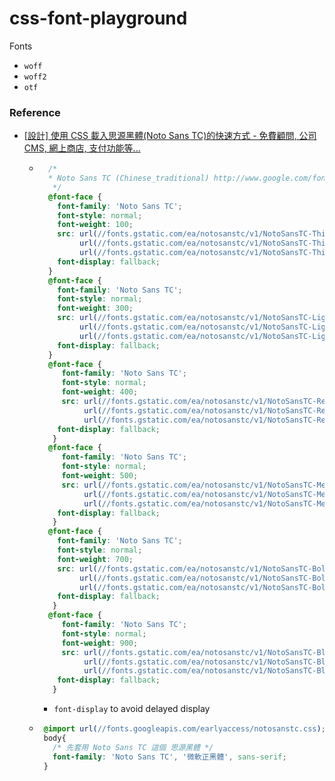 css-font-playground
===================
Fonts
- `woff`
- `woff2`
- `otf`

### Reference
- [[設計] 使用 CSS 載入思源黑體(Noto Sans TC)的快速方式 - 免費顧問, 公司CMS, 網上商店, 支付功能等...](https://www.tan-studio.net/programskill/divcss/%E8%A8%AD%E8%A8%88-%E4%BD%BF%E7%94%A8-css-%E8%BC%89%E5%85%A5%E6%80%9D%E6%BA%90%E9%BB%91%E9%AB%94noto-sans-tc%E7%9A%84%E5%BF%AB%E9%80%9F%E6%96%B9%E5%BC%8F/)
  - ```css
      /*
      * Noto Sans TC (Chinese_traditional) http://www.google.com/fonts/earlyaccess
       */
      @font-face {
        font-family: 'Noto Sans TC';
        font-style: normal;
        font-weight: 100;
        src: url(//fonts.gstatic.com/ea/notosanstc/v1/NotoSansTC-Thin.woff2) format('woff2'),
             url(//fonts.gstatic.com/ea/notosanstc/v1/NotoSansTC-Thin.woff) format('woff'),
             url(//fonts.gstatic.com/ea/notosanstc/v1/NotoSansTC-Thin.otf) format('opentype');
        font-display: fallback;
      }
      @font-face {
        font-family: 'Noto Sans TC';
        font-style: normal;
        font-weight: 300;
        src: url(//fonts.gstatic.com/ea/notosanstc/v1/NotoSansTC-Light.woff2) format('woff2'),
             url(//fonts.gstatic.com/ea/notosanstc/v1/NotoSansTC-Light.woff) format('woff'),
             url(//fonts.gstatic.com/ea/notosanstc/v1/NotoSansTC-Light.otf) format('opentype');
        font-display: fallback;
      }
      @font-face {
         font-family: 'Noto Sans TC';
         font-style: normal;
         font-weight: 400;
         src: url(//fonts.gstatic.com/ea/notosanstc/v1/NotoSansTC-Regular.woff2) format('woff2'),
              url(//fonts.gstatic.com/ea/notosanstc/v1/NotoSansTC-Regular.woff) format('woff'),
              url(//fonts.gstatic.com/ea/notosanstc/v1/NotoSansTC-Regular.otf) format('opentype');
        font-display: fallback;
       }
      @font-face {
         font-family: 'Noto Sans TC';
         font-style: normal;
         font-weight: 500;
         src: url(//fonts.gstatic.com/ea/notosanstc/v1/NotoSansTC-Medium.woff2) format('woff2'),
              url(//fonts.gstatic.com/ea/notosanstc/v1/NotoSansTC-Medium.woff) format('woff'),
              url(//fonts.gstatic.com/ea/notosanstc/v1/NotoSansTC-Medium.otf) format('opentype');
        font-display: fallback;
       }
      @font-face {
        font-family: 'Noto Sans TC';
        font-style: normal;
        font-weight: 700;
        src: url(//fonts.gstatic.com/ea/notosanstc/v1/NotoSansTC-Bold.woff2) format('woff2'),
             url(//fonts.gstatic.com/ea/notosanstc/v1/NotoSansTC-Bold.woff) format('woff'),
             url(//fonts.gstatic.com/ea/notosanstc/v1/NotoSansTC-Bold.otf) format('opentype');
        font-display: fallback;
       }
      @font-face {
         font-family: 'Noto Sans TC';
         font-style: normal;
         font-weight: 900;
         src: url(//fonts.gstatic.com/ea/notosanstc/v1/NotoSansTC-Black.woff2) format('woff2'),
              url(//fonts.gstatic.com/ea/notosanstc/v1/NotoSansTC-Black.woff) format('woff'),
              url(//fonts.gstatic.com/ea/notosanstc/v1/NotoSansTC-Black.otf) format('opentype');
        font-display: fallback;
       }
     ```
      - `font-display` to avoid delayed display
   - ```css
      @import url(//fonts.googleapis.com/earlyaccess/notosanstc.css);
      body{
        /* 先套用 Noto Sans TC 這個 思源黑體 */
        font-family: 'Noto Sans TC', '微軟正黑體', sans-serif;
      }
     ```
